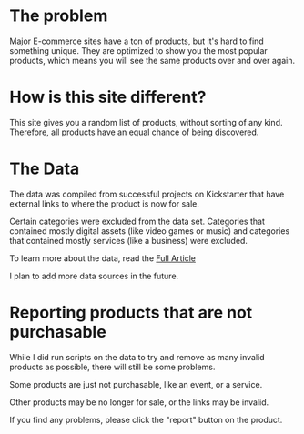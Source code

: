 # The problem

Major E-commerce sites have a ton of products, but it's hard to find something unique. They are optimized to show you the most popular products, which means you will see the same products over and over again.

# How is this site different?

This site gives you a random list of products, without sorting of any kind. Therefore, all products have an equal chance of being discovered.

# The Data

The data was compiled from successful projects on Kickstarter that have external links to where the product is now for sale.

Certain categories were excluded from the data set. Categories that contained mostly digital assets (like video games or music) and categories that contained mostly services (like a business) were excluded.

To learn more about the data, read the [Full Article](https://medium.com/@randombitsdev/finding-successful-kickstarter-products-that-you-can-buy-now-0bf01b7d6c65)

I plan to add more data sources in the future.

# Reporting products that are not purchasable

While I did run scripts on the data to try and remove as many invalid products as possible, there will still be some problems.

Some products are just not purchasable, like an event, or a service.

Other products may be no longer for sale, or the links may be invalid.

If you find any problems, please click the "report" button on the product.
